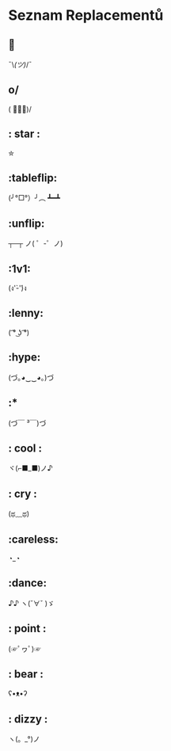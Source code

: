<!-- TITLE: Replacementy -->
<!-- SUBTITLE: Všechny replacementy v chatu -->

# Seznam Replacementů
## :shrug:
¯\\_(ツ)_/¯

## o/
( ﾟ◡ﾟ)/

## : star :
✮

## :tableflip:
(╯°□°）╯︵ ┻━┻

## :unflip:
┬─┬ ノ( ゜-゜ノ)

## :1v1:
(ง'̀-'́)ง

## :lenny:
( ͡° ͜ʖ ͡°)

## :hype:
(づ｡◕‿‿◕｡)づ

## :*
(づ￣ ³￣)づ

## : cool :
ヾ(⌐■_■)ノ♪

## : cry :
(ಥ﹏ಥ)

## :careless:
◔_◔

## :dance:
♪♪ ヽ(ˇ∀ˇ )ゞ

## : point :
(☞ﾟヮﾟ)☞

## : bear :
ʕ•ᴥ•ʔ

## : dizzy :
ヽ(。_°)ノ